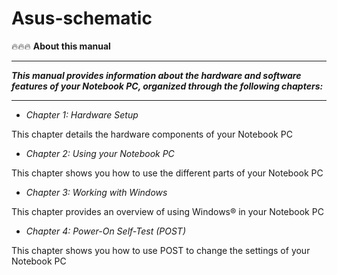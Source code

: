# Asus-schematic

🔥🔥🔥 **About this manual**

___

***This manual provides information about the hardware and software features of your Notebook PC, organized through the following chapters:***

___

+  *Chapter 1: Hardware Setup*

This chapter details the hardware components of your Notebook PC

+  *Chapter 2: Using your Notebook PC*

This chapter shows you how to use the different parts of your Notebook PC

+  *Chapter 3: Working with Windows* 

This chapter provides an overview of using Windows®  in your Notebook PC

+  *Chapter 4: Power-On Self-Test (POST)*

This chapter shows you how to use POST to change the settings of your Notebook PC


